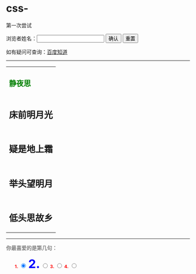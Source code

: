 # css-
第一次尝试
<!DOCTYPE html>
<html lang="en">
<head>
	<meta charset="UTF-8">
	<title>古诗词鉴赏</title>
	<style type="text/css">
		oi {font-size:12px;color:red;}
		.shige{font-size:12px;color:blue;}
		#title{font-size:20px;color:green;}
		#size{font-size:25pt;}
		div {font-weight:bold;color:grey;}
	</style>
</head>
<body>
	<form action="">
		浏览者姓名：<input type="text">
		<input type="submit" value="确认" name="submit">
		<input type="reset" value="重置" name="reset">
	</form>
	<p>如有疑问可查询：<a href="https://baidu.com">百度知道</a></p>
	<hr />
	<div align="center">
		<table>
			<tr>
				<td><h1 id="title">静夜思</h1></td>
			</tr>
			<tr>
				<td><h2>床前明月光</h2></td>
			</tr>
			<tr>
				<td><h2>疑是地上霜</h2></td>
			</tr>
			<tr>
				<td><h2>举头望明月</h2></td>
			</tr>
			<tr>
				<td><h2>低头思故乡</h2></td>
			</tr>
		</table>
	</div>
	<hr />
	<div>
	你最喜爱的是第几句：<br>
	<ol>
		<form action="">
			<oi>1.</oi> <input type="radio" value="1" name="gender" checked="checked">
			<oi class="shige" id="size">2.</oi> <input type="radio" value="2" name="gender" >
			<oi>3.</oi> <input type="radio" value="3" name="gender" >
			<oi>4.</oi> <input type="radio" value="4" name="gender" >
		</form>
	</ol>
	</div>

</body>
</html>

